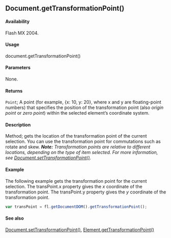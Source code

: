 ## Document.getTransformationPoint()

#### Availability

Flash MX 2004.

#### Usage

document.getTransformationPoint()

#### Parameters

None.

#### Returns

`Point`; A point (for example, {x: 10, y: 20}, where x and y are floating-point numbers) that specifies the position of the transformation point (also *origin point* or *zero point*) within the selected element’s coordinate system.

#### Description

Method; gets the location of the transformation point of the current selection. You can use the transformation point for commutations such as rotate and skew.
***Note:** Transformation points are relative to different locations, depending on the type of item selected. For more information, see [Document.setTransformationPoint()](../Document_object/Document9939.md).*

#### Example

The following example gets the transformation point for the current selection. The transPoint.x property gives the *x* coordinate of the transformation point. The transPoint.y property gives the *y* coordinate of the transformation point.

```javascript
var transPoint = fl.getDocumentDOM().getTransformationPoint();
```

#### See also

[Document.setTransformationPoint()](../Document_object/Document9939.md), [Element.getTransformationPoint()](../Element_object/Element4.md)
